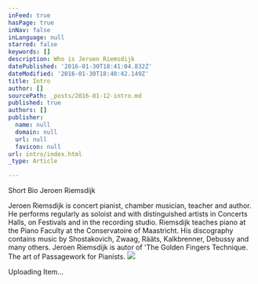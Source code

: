 ```yaml
---
inFeed: true
hasPage: true
inNav: false
inLanguage: null
starred: false
keywords: []
description: Who is Jeroen Riemsdijk
datePublished: '2016-01-30T18:41:04.832Z'
dateModified: '2016-01-30T18:40:42.149Z'
title: Intro
author: []
sourcePath: _posts/2016-01-12-intro.md
published: true
authors: []
publisher:
  name: null
  domain: null
  url: null
  favicon: null
url: intro/index.html
_type: Article

---
```

Short Bio Jeroen Riemsdijk

Jeroen Riemsdijk is concert pianist, chamber musician, teacher and author. He performs regularly as soloist and with distinguished artists in Concerts Halls, on Festivals and in the recording studio. Riemsdijk teaches piano at the Piano Faculty at the Conservatoire of Maastricht. His discography contains music by Shostakovich, Zwaag, Rääts, Kalkbrenner, Debussy and many others. Jeroen Riemsdijk is autor of 'The Golden Fingers Technique. The art of Passagework for Pianists. ![](https://imgflo.herokuapp.com/graph/vahj1ThiexotieMo/36ea6990f9ec8812c6f8cab2d027233c/passthrough.jpg?height=600&input=https%3A%2F%2Fthe-grid-user-content.s3-us-west-2.amazonaws.com%2F3a08c848-3e53-4ee5-85e2-01060c406a83.jpg)

Uploading Item...